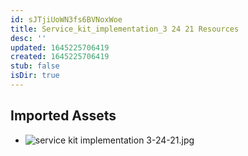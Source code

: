 ```yaml
---
id: sJTjiUoWN3fs6BVNoxWoe
title: Service_kit_implementation_3 24 21 Resources
desc: ''
updated: 1645225706419
created: 1645225706419
stub: false
isDir: true
---
```

## Imported Assets
- ![service kit implementation 3-24-21.jpg](/assets/service-kit-implementation-3-24-21.jpg)
